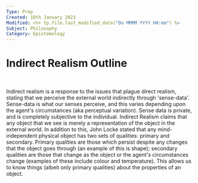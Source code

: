```yaml
---
Type: Prep
Created: 18th January 2023
Modified: <%+ tp.file.last_modified_date("Do MMMM YYYY HH:mm") %>
Subject: Philosophy
Category: Epistemology
---
```


# Indirect Realism Outline
</br>

Indirect realism is a response to the issues that plague direct realism, stating that we perceive the external world indirectly through 'sense-data'. Sense-data is what our senses perceive, and this varies depending upon the agent's circumstances (aka perceptual variation). Sense data is private, and is completely subjective to the individual. Indirect Realism claims that any object that we see is merely a representation of the object in the external world. In addition to this, John Locke stated that any mind-independent physical object has two sets of qualities: primary and secondary. Primary qualities are those which persist despite any changes that the object goes through (an example of this is shape); secondary qualities are those that change as the object or the agent's circumstances change (examples of these include colour and temperature). This allows us to know things (albeit only primary qualities) about the properties of an object.